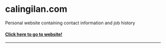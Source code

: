 # calingilan.com

Personal website containing contact information and job history

#### [Click here to go to website!](https://calingilan.com/)

--------------------------------------
